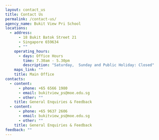 ```yaml
---
layout: contact_us
title: Contact Us
permalink: /contact-us/
agency_name: Bukit View Pri School
locations:
  - address:
      - 18 Bukit Batok Street 21
      - Singapore 659634
      - ""
    operating_hours:
      - days: Office Hours
        time: 7.30am - 5.30pm
        description: "Saturday,  Sunday and Public Holiday: Closed"
    maps_link: ""
    title: Main Office
contacts:
  - content:
      - phone: +65 6566 1980
      - email: bukitview_ps@moe.edu.sg
      - other: ""
    title: General Enquiries & Feedback
  - content:
      - phone: +65 9637 2606
      - email: bukitview_ps@moe.edu.sg
      - other: ""
    title: General Enquiries & Feedback
feedback: ""
---
```

